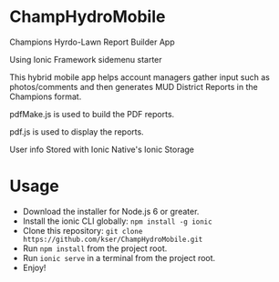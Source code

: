 # ChampHydroMobile
Champions Hyrdo-Lawn Report Builder App

Using Ionic Framework sidemenu starter

This hybrid mobile app helps account managers gather input such as photos/comments and then generates MUD District Reports in the Champions format.

pdfMake.js is used to build the PDF reports.

pdf.js is used to display the reports.

User info Stored with Ionic Native's Ionic Storage


# Usage
- Download the installer for Node.js 6 or greater.
- Install the ionic CLI globally: `npm install -g ionic`
- Clone this repository: `git clone https://github.com/kser/ChampHydroMobile.git`
- Run `npm install` from the project root.
- Run `ionic serve` in a terminal from the project root.
- Enjoy!
